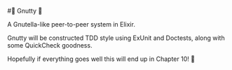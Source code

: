 #:chestnut: Gnutty :chestnut:

A Gnutella-like peer-to-peer system in Elixir.

Gnutty will be constructed TDD style using ExUnit and Doctests, along with some QuickCheck goodness.

Hopefully if everything goes well this will end up in Chapter 10! :pray:
